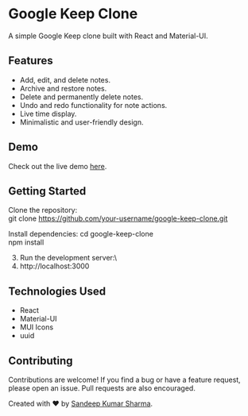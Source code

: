 # Google Keep Clone

A simple Google Keep clone built with React and Material-UI.

## Features

- Add, edit, and delete notes.
- Archive and restore notes.
- Delete and permanently delete notes.
- Undo and redo functionality for note actions.
- Live time display.
- Minimalistic and user-friendly design.

## Demo

Check out the live demo [here](https://google-keep-clone-gules.vercel.app/).

## Getting Started

Clone the repository: \
git clone https://github.com/your-username/google-keep-clone.git

Install dependencies:
cd google-keep-clone \
npm install

3. Run the development server:\
4. http://localhost:3000


## Technologies Used

- React
- Material-UI
- MUI Icons
- uuid

## Contributing

Contributions are welcome! If you find a bug or have a feature request, please open an issue. Pull requests are also encouraged.



Created with ❤️ by [Sandeep Kumar Sharma](https://github.com/amrahs02).
